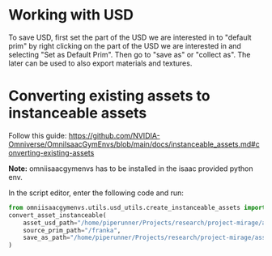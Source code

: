 # Working with USD

To save USD, first set the part of the USD we are interested in to "default prim" by right clicking on the part of the USD we are interested in and selecting "Set as Default Prim". Then go to "save as" or "collect as". The later can be used to also export materials and textures.

# Converting existing assets to instanceable assets

Follow this guide:
https://github.com/NVIDIA-Omniverse/OmniIsaacGymEnvs/blob/main/docs/instanceable_assets.md#converting-existing-assets

**Note:** omniisaacgymenvs has to be installed in the isaac provided python env.

In the script editor, enter the following code and run:

```python
from omniisaacgymenvs.utils.usd_utils.create_instanceable_assets import convert_asset_instanceable
convert_asset_instanceable(
    asset_usd_path="/home/piperunner/Projects/research/project-mirage/assets/usd/franka_lidar.usd",
    source_prim_path="/franka",
    save_as_path="/home/piperunner/Projects/research/project-mirage/assets/usd/franka_lidar_instanceable.usd"
)
```
